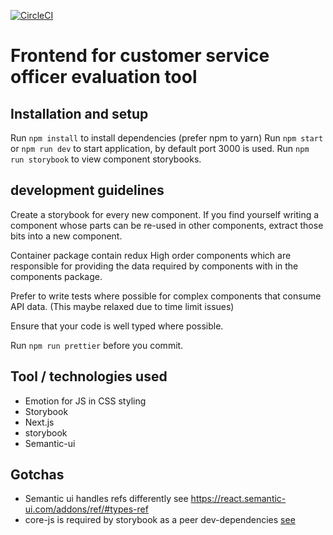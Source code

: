 [![CircleCI](https://circleci.com/gh/freelyformd/eval-cso.svg?style=svg)](https://circleci.com/gh/freelyformd/eval-cso)

# Frontend for customer service officer evaluation tool

## Installation and setup

Run `npm install` to install dependencies (prefer npm to yarn)
Run `npm start` or `npm run dev` to start application, by default port 3000 is used.
Run `npm run storybook` to view component storybooks.

## development guidelines

Create a storybook for every new component. If you find yourself writing a component whose parts can be
re-used in other components, extract those bits into a new component.

Container package contain redux High order components which are responsible for providing the data required by components with in the components package.

Prefer to write tests where possible for complex components that consume API data. (This maybe relaxed due to time limit issues)

Ensure that your code is well typed where possible.

Run `npm run prettier` before you commit.

## Tool / technologies used

- Emotion for JS in CSS styling
- Storybook
- Next.js
- storybook
- Semantic-ui

## Gotchas

- Semantic ui handles refs differently see https://react.semantic-ui.com/addons/ref/#types-ref
- core-js is required by storybook as a peer dev-dependencies [see](https://github.com/storybooks/storybook/issues/3805)

